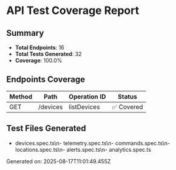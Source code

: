 # API Test Coverage Report

## Summary
- **Total Endpoints**: 16
- **Total Tests Generated**: 32
- **Coverage**: 100.0%

## Endpoints Coverage

| Method | Path | Operation ID | Status |
|--------|------|--------------|--------|
| GET | /devices | listDevices | ✅ Covered |\n| POST | /devices | registerDevice | ✅ Covered |\n| GET | /devices/{deviceId} | getDevice | ✅ Covered |\n| DELETE | /devices/{deviceId} | deregisterDevice | ✅ Covered |\n| PATCH | /devices/{deviceId} | updateDevice | ✅ Covered |\n| GET | /devices/{deviceId}/telemetry | getDeviceTelemetry | ✅ Covered |\n| POST | /devices/{deviceId}/telemetry | sendTelemetry | ✅ Covered |\n| GET | /devices/{deviceId}/commands | getDeviceCommands | ✅ Covered |\n| POST | /devices/{deviceId}/commands | sendDeviceCommand | ✅ Covered |\n| GET | /commands/{commandId} | getCommandStatus | ✅ Covered |\n| GET | /locations | listLocations | ✅ Covered |\n| POST | /locations | createLocation | ✅ Covered |\n| GET | /locations/{locationId}/devices | getLocationDevices | ✅ Covered |\n| GET | /alerts | getAlerts | ✅ Covered |\n| POST | /alerts/{alertId}/acknowledge | acknowledgeAlert | ✅ Covered |\n| GET | /dashboards/{dashboardId} | getDashboard | ✅ Covered |

## Test Files Generated
- devices.spec.ts\n- telemetry.spec.ts\n- commands.spec.ts\n- locations.spec.ts\n- alerts.spec.ts\n- analytics.spec.ts

Generated on: 2025-08-17T11:01:49.455Z
